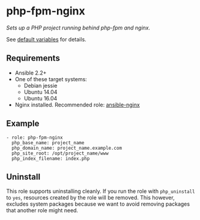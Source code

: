 # php-fpm-nginx

*Sets up a PHP project running behind php-fpm and nginx.*

See [default variables](defaults/main.yml) for details.

## Requirements

* Ansible 2.2+
* One of these target systems:
    * Debian jessie
    * Ubuntu 14.04
    * Ubuntu 16.04
* Nginx installed. Recommended role: [ansible-nginx][ansible-nginx]

## Example

```
- role: php-fpm-nginx
  php_base_name: project_name
  php_domain_name: project_name.example.com
  php_site_root: /opt/project_name/www
  php_index_filename: index.php
```

## Uninstall

This role supports uninstalling cleanly. If you run the role with `php_uninstall` to `yes`,
resources created by the role will be removed. This however, excludes system packages because we
want to avoid removing packages that another role might need.

[ansible-nginx]: https://github.com/savoirfairelinux/ansible-nginx

